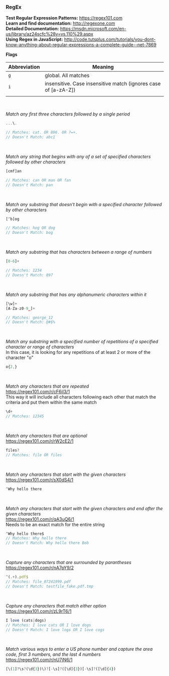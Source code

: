 ### RegEx

**Test Regular Expression Patterns:** https://regex101.com<br>
**Learn and find documentation:** http://regexone.com<br>
**Detailed Documentation:** https://msdn.microsoft.com/en-us/library/az24scfc%28v=vs.110%29.aspx<br>
**Using Regex in JavaScript:** http://code.tutsplus.com/tutorials/you-dont-know-anything-about-regular-expressions-a-complete-guide--net-7869

**Flags**<br>

| Abbreviation  | Meaning                                                                                           |
|---------------|---------------------------------------------------------------------------------------------------|
| `g`             | global. All matches                                                                               |
| `i`             | insensitive. Case insensitive match (ignores case of [a-zA-Z])                                    |
|               |                                                                                                   |

<br>

*Match any first three characters followed by a single period*
```js
...\.

// Matches: cat. OR 896. OR ?=+.
// Doesn't Match: abc1
```

<br>

*Match any string that begins with any of a set of specified characters followed by other characters*
```js
[cmf]an

// Matches: can OR man OR fan
// Doesn't Match: pan
```

<br>

*Match any substring that doesn't begin with a specified character followed by other characters*
```js
[^b]og

// Matches: hog OR dog
// Doesn't Match: bog
```

<br>

*Match any substring that has characters between a range of numbers*
```js
[0-6]+

// Matches: 1234
// Doesn't Match: 897
```

<br>

*Match any substring that has any alphanumeric characters within it*
```js
[\w]+
[A-Za-z0-9_]+

// Matches: george_12
// Doesn't Match: @#$%
```

<br>

*Match any substring with a specified number of repetitions of a specified character or range of characters*<br>
In this case, it is looking for any repetitions of at least 2 or more of the character "o"
```js
o{2,}
```

<br>

*Match any characters that are repeated*<br>
https://regex101.com/r/cF6iI3/1<br>
This way it will include all characters following each other that match the criteria and put them within the same match
```js
\d+
// Matches: 12345
```

<br>

*Match any characters that are optional*<br>
https://regex101.com/r/rW2cE2/1
```js
files?
// Matches: file OR files
```

<br>

*Match any characters that start with the given characters*<br>
https://regex101.com/r/sX0dS4/1
```js
^Why hello there
```

<br>

*Match any characters that start with the given characters and end after the given characters*<br>
https://regex101.com/r/qA3uQ6/1<br>
Needs to be an exact match for the entire string
```js
^Why hello there$
// Matches: Why hello there
// Doesn't Match: Why hello there Bob
```

<br>

*Capture any characters that are surrounded by parantheses*<br>
https://regex101.com/r/nA7pY9/2<br>
```js
^(.+).pdf$
// Matches: file_07241999.pdf
// Doesn't Match: testfile_fake.pdf.tmp
```

<br>

*Capture any characters that match either option*<br>
https://regex101.com/r/zL9rT6/1<br>
```js
I love (cats|dogs)
// Matches: I love cats OR I love dogs
// Doesn't Match: I love logs OR I love cogs
```

<br>

*Match various ways to enter a US phone number and capture the area code, first 3 numbers, and the last 4 numbers*<br>
https://regex101.com/r/nU7jN6/1<br>
```js
[\(1]?\s?(\d{3})\)?[-\s]?([\d]{3})[-\s]?([\d]{4})
```

